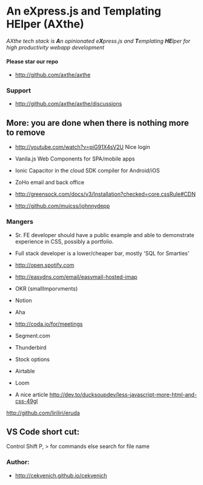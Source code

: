 
# An eXpress.js and Templating HElper (AXthe)
<i>AXthe tech stack is <b>A</b>n opinionated e<b>X</b>press.js and <b>T</b>emplating <b>HE</b>lper for high productivity webapp development</i>

#### Please star our repo
- http://github.com/axthe/axthe

### Support
- http://github.com/axthe/axthe/discussions


## More: you are done when there is nothing more to remove

- http://youtube.com/watch?v=piG91X4sV2U Nice login

- Vanila.js Web Components for SPA/mobile apps
- Ionic Capacitor in the cloud SDK compiler for Android/iOS
- ZoHo email and back office
- http://greensock.com/docs/v3/Installation?checked=core,cssRule#CDN
- http://github.com/muicss/johnnydepp

### Mangers

- Sr. FE developer should have a public example and able to demonstrate experience in CSS, possibly a portfolio. 
- Full stack developer is a lower/cheaper bar, mostly 'SQL for Smarties'
- http://open.spotify.com
- http://easydns.com/email/easymail-hosted-imap
- OKR (smallImporvments) 
- Notion
- Aha 
- http://coda.io/for/meetings
- Segment.com
- Thunderbird
- Stock options
- Airtable
- Loom

- A nice article http://dev.to/ducksoupdev/less-javascript-more-html-and-css-49gl


http://github.com/liriliri/eruda


## VS Code short cut:
Control Shift P, > for commands else search for file name





### Author:

- http://cekvenich.github.io/cekvenich